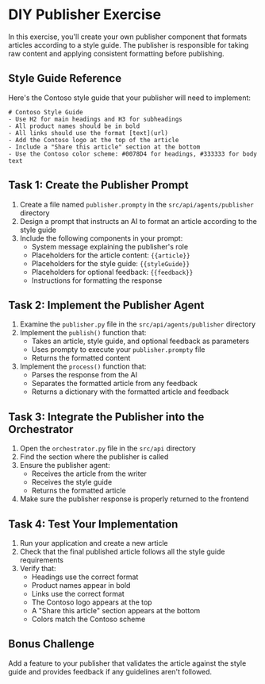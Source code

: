 # DIY Publisher Exercise

In this exercise, you'll create your own publisher component that formats articles according to a style guide. The publisher is responsible for taking raw content and applying consistent formatting before publishing.

## Style Guide Reference
Here's the Contoso style guide that your publisher will need to implement:

    # Contoso Style Guide
    - Use H2 for main headings and H3 for subheadings
    - All product names should be in bold
    - All links should use the format [text](url)
    - Add the Contoso logo at the top of the article
    - Include a "Share this article" section at the bottom
    - Use the Contoso color scheme: #0078D4 for headings, #333333 for body text

## Task 1: Create the Publisher Prompt

1. Create a file named `publisher.prompty` in the `src/api/agents/publisher` directory
2. Design a prompt that instructs an AI to format an article according to the style guide
3. Include the following components in your prompt:
   - System message explaining the publisher's role
   - Placeholders for the article content: `{{article}}`
   - Placeholders for the style guide: `{{styleGuide}}`
   - Placeholders for optional feedback: `{{feedback}}`
   - Instructions for formatting the response

## Task 2: Implement the Publisher Agent

1. Examine the `publisher.py` file in the `src/api/agents/publisher` directory
2. Implement the `publish()` function that:
   - Takes an article, style guide, and optional feedback as parameters
   - Uses prompty to execute your `publisher.prompty` file
   - Returns the formatted content
3. Implement the `process()` function that:
   - Parses the response from the AI
   - Separates the formatted article from any feedback
   - Returns a dictionary with the formatted article and feedback

## Task 3: Integrate the Publisher into the Orchestrator

1. Open the `orchestrator.py` file in the `src/api` directory
2. Find the section where the publisher is called
3. Ensure the publisher agent:
   - Receives the article from the writer
   - Receives the style guide
   - Returns the formatted article
4. Make sure the publisher response is properly returned to the frontend

## Task 4: Test Your Implementation

1. Run your application and create a new article
2. Check that the final published article follows all the style guide requirements
3. Verify that:
   - Headings use the correct format
   - Product names appear in bold
   - Links use the correct format
   - The Contoso logo appears at the top
   - A "Share this article" section appears at the bottom
   - Colors match the Contoso scheme

## Bonus Challenge

Add a feature to your publisher that validates the article against the style guide and provides feedback if any guidelines aren't followed.